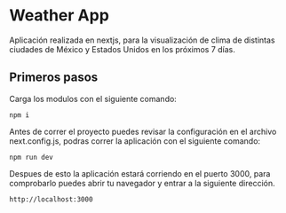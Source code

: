 # Weather App

Aplicación realizada en nextjs, para la visualización de clima de distintas ciudades de México y Estados Unidos en los próximos 7 días.

## Primeros pasos

Carga los modulos con el siguiente comando:

```
npm i
```

Antes de correr el proyecto puedes revisar la configuración en el archivo next.config.js, podras correr la aplicación con el siguiente comando:

```
npm run dev
```

Despues de esto la aplicación estará corriendo en el puerto 3000, para comprobarlo puedes abrir tu navegador y entrar a la siguiente dirección.

```
http://localhost:3000
```
